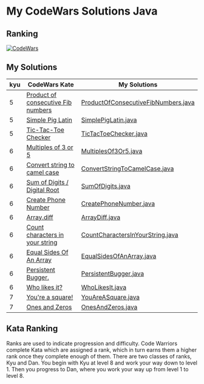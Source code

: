# My CodeWars Solutions Java

## Ranking
[![CodeWars](https://www.codewars.com/users/Greatdullard/badges/large)](https://www.codewars.com/users/Greatdullard) 


## My Solutions
| kyu | CodeWars Kate | My Solutions |
|-----| --- | --- |
| 5   | [Product of consecutive Fib numbers](https://www.codewars.com/kata/5541f58a944b85ce6d00006a) | [ProductOfConsecutiveFibNumbers.java](src%2Fmain%2Fjava%2Forg%2Fexample%2Fkyu5%2FProductOfConsecutiveFibNumbers.java) |
| 5   | [Simple Pig Latin](https://www.codewars.com/kata/520b9d2ad5c005041100000f) | [SimplePigLatin.java](src%2Fmain%2Fjava%2Forg%2Fexample%2Fkyu5%2FSimplePigLatin.java) |
| 5   | [Tic-Tac-Toe Checker](https://www.codewars.com/kata/525caa5c1bf619d28c000335) | [TicTacToeChecker.java](src%2Fmain%2Fjava%2Forg%2Fexample%2Fkyu5%2FTicTacToeChecker.java) |
| 6   | [Multiples of 3 or 5](https://www.codewars.com/kata/514b92a657cdc65150000006) | [MultiplesOf3Or5.java](src%2Fmain%2Fjava%2Forg%2Fexample%2Fkyu6%2FMultiplesOf3Or5.java) |
| 6   | [Convert string to camel case](https://www.codewars.com/kata/517abf86da9663f1d2000003) | [ConvertStringToCamelCase.java](src%2Fmain%2Fjava%2Forg%2Fexample%2Fkyu6%2FConvertStringToCamelCase.java) |
| 6   | [Sum of Digits / Digital Root](https://www.codewars.com/kata/541c8630095125aba6000c00) | [SumOfDigits.java](src%2Fmain%2Fjava%2Forg%2Fexample%2Fkyu6%2FSumOfDigits.java) |
| 6   | [Create Phone Number](https://www.codewars.com/kata/525f50e3b73515a6db000b83) | [CreatePhoneNumber.java](src%2Fmain%2Fjava%2Forg%2Fexample%2Fkyu6%2FCreatePhoneNumber.java) |
| 6   | [Array.diff](https://www.codewars.com/kata/523f5d21c841566fde000009) | [ArrayDiff.java](src%2Fmain%2Fjava%2Forg%2Fexample%2Fkyu6%2FArrayDiff.java) |
| 6   | [Count characters in your string](https://www.codewars.com/kata/52efefcbcdf57161d4000091) | [CountCharactersInYourString.java](src%2Fmain%2Fjava%2Forg%2Fexample%2Fkyu6%2FCountCharactersInYourString.java) |
| 6   | [Equal Sides Of An Array](https://www.codewars.com/kata/5679aa472b8f57fb8c000047) | [EqualSidesOfAnArray.java](src%2Fmain%2Fjava%2Forg%2Fexample%2Fkyu6%2FEqualSidesOfAnArray.java) |
| 6   | [Persistent Bugger.](https://www.codewars.com/kata/55bf01e5a717a0d57e0000ec) | [PersistentBugger.java](src%2Fmain%2Fjava%2Forg%2Fexample%2Fkyu6%2FPersistentBugger.java) |
| 6   | [Who likes it?](https://www.codewars.com/kata/5266876b8f4bf2da9b000362) | [WhoLikesIt.java](src%2Fmain%2Fjava%2Forg%2Fexample%2Fkyu6%2FWhoLikesIt.java) |
| 7   | [You're a square!](https://www.codewars.com/kata/54c27a33fb7da0db0100040e) | [YouAreASquare.java](src%2Fmain%2Fjava%2Forg%2Fexample%2Fkyu7%2FYouAreASquare.java) |
| 7   | [Ones and Zeros](https://www.codewars.com/kata/578553c3a1b8d5c40300037c) | [OnesAndZeros.java](src%2Fmain%2Fjava%2Forg%2Fexample%2Fkyu7%2FOnesAndZeros.java) |

## Kata Ranking
Ranks are used to indicate progression and difficulty. Code Warriors complete Kata which are assigned a rank, which in turn earns them a higher rank once they complete enough of them. There are two classes of ranks, Kyu and Dan. You begin with Kyu at level 8 and work your way down to level 1. Then you progress to Dan, where you work your way up from level 1 to level 8.




